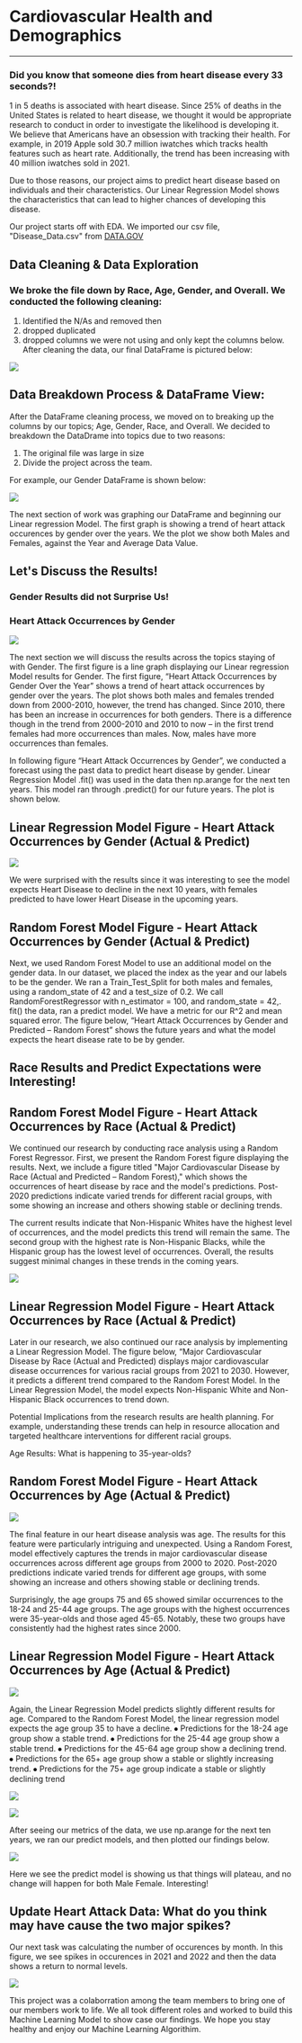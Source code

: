 
# Cardiovascular Health and Demographics
-----------------------------------------------------------------------------------------------------

### Did you know that someone dies from heart disease every 33 seconds?! 

1 in 5 deaths is associated with heart disease. Since 25% of deaths in the United States is related to heart disease,
we thought it would be appropriate research to conduct in order to investigate the likelihood is 
developing it. We believe that Americans have an obsession with tracking their health. For example, in 
2019 Apple sold 30.7 million iwatches which tracks health features such as heart rate. Additionally, 
the trend has been increasing with 40 million iwatches sold in 2021.

Due to those reasons, our project aims to predict heart disease based on individuals and their characteristics. 
Our Linear Regression Model shows the characteristics that can lead to higher chances of developing this disease.

Our project starts off with EDA. We imported our csv file, "Disease_Data.csv" from 
[DATA.GOV ](https://catalog.data.gov/dataset/rates-and-trends-in-hypertension-related-cardiovascular-disease-mortality-among-us-ad-2000-2fdf2)  

## Data Cleaning & Data Exploration

### We broke the file down by Race, Age, Gender, and Overall. We conducted the following cleaning: 
1) Identified the N/As and removed then
2) dropped duplicated
3) dropped columns we were not using and only kept the columns below.
After cleaning the data, our final DataFrame is pictured below:

![](Images/dataframe.PNG)


## Data Breakdown Process & DataFrame View:

After the DataFrame cleaning process, we moved on to breaking up the columns by our topics; Age, Gender, 
Race, and Overall. We decided to breakdown the DataDrame into topics due to two reasons: 
1) The original file was large in size 
2) Divide the project across the team.

For example, our Gender DataFrame is shown below:

![](Images/genderDF.PNG)

The next section of work was graphing our DataFrame and beginning our Linear regression Model. The first 
graph is showing a trend of heart attack occurences by gender over the years. We the plot we show both Males
and Females, against the Year and Average Data Value. 

## Let's Discuss the Results! 

### Gender Results did not Surprise Us!

###                        Heart Attack Occurrences by Gender 

![](Images/genderplot.PNG)


The next section we will discuss the results across the topics staying of with Gender. The first figure is 
a line graph displaying our Linear regression Model results for Gender. The first figure, “Heart Attack 
Occurrences by Gender Over the Year” shows a trend of heart attack occurrences by gender over the years. The 
plot shows both males and females trended down from 2000-2010, however, the trend has changed. Since 2010, 
there has been an increase in occurrences for both genders. There is a difference though in the trend from 
2000-2010 and 2010 to now – in the first trend females had more occurrences than males.  Now, males have 
more occurrences than females.

In following figure “Heart Attack Occurrences by Gender”, we conducted a forecast using the past data to 
predict heart disease by gender. Linear Regression Model .fit() was used in the data then np.arange for the 
next ten years. This model ran through .predict() for our future years. The plot is shown below.

## Linear Regression Model Figure - Heart Attack Occurrences by Gender (Actual & Predict)

![](Images/predicted.PNG)

We were surprised with the results since it was interesting to see the model expects Heart Disease to decline 
in the next 10 years, with females predicted to have lower Heart Disease in the upcoming years. 

## Random Forest Model Figure - Heart Attack Occurrences by Gender (Actual & Predict)

Next, we used Random Forest Model to use an additional model on the gender data. In our dataset, we placed the index as the year and our labels to be the gender.
We ran a Train_Test_Split for both males and females, using a random_state of 42 and a test_size of 0.2. We call 
RandomForestRegressor with n_estimator = 100, and random_state = 42,. fit() the data, ran a predict model. We have 
a metric for our R^2 and mean squared error. The figure below, “Heart Attack Occurrences by Gender and Predicted – Random Forest” 
shows the future years and what the model expects the heart disease rate to be by gender.

## Race Results and Predict Expectations were Interesting!

## Random Forest Model Figure - Heart Attack Occurrences by Race (Actual & Predict)

We continued our research by conducting race analysis using a Random Forest Regressor. First, we present the Random 
Forest figure displaying the results. Next, we include a figure titled "Major Cardiovascular Disease by Race 
(Actual and Predicted – Random Forest)," which shows the occurrences of heart disease by race and the model's 
predictions. Post-2020 predictions indicate varied trends for different racial groups, with some showing an increase 
and others showing stable or declining trends.

The current results indicate that Non-Hispanic Whites have the highest level of occurrences, and the model predicts 
this trend will remain the same. The second group with the highest rate is Non-Hispanic Blacks, while the Hispanic group 
has the lowest level of occurrences. Overall, the results suggest minimal changes in these trends in the coming years.

![](Images/raceactualpredicted1.PNG)

## Linear Regression Model Figure - Heart Attack Occurrences by Race (Actual & Predict)

Later in our research, we also continued our race analysis by implementing a Linear Regression Model. The figure below, 
“Major Cardiovascular Disease by Race (Actual and Predicted) displays major cardiovascular disease occurrences for various 
racial groups from 2021 to 2030. However, it predicts a different trend compared to the Random Forest Model. In the Linear 
Regression Model, the model expects Non-Hispanic White and Non-Hispanic Black occurrences to trend down.  

Potential Implications from the research results are health planning. For example, understanding these trends can help 
in resource allocation and targeted healthcare interventions for different racial groups.

Age Results: What is happening to 35-year-olds?

## Random Forest Model Figure - Heart Attack Occurrences by Age (Actual & Predict)

![](Images/majorcardioactualpredict2.PNG)

The final feature in our heart disease analysis was age. The results for this feature were particularly intriguing and 
unexpected. Using a Random Forest, model effectively captures the trends in major cardiovascular disease occurrences across 
different age groups from 2000 to 2020. Post-2020 predictions indicate varied trends for different age groups, with some showing 
an increase and others showing stable or declining trends.

Surprisingly, the age groups 75 and 65 showed similar occurrences to the 18-24 and 25-44 age groups. The age groups with the 
highest occurrences were 35-year-olds and those aged 45-65. Notably, these two groups have consistently had the highest rates 
since 2000. 

## Linear Regression Model Figure - Heart Attack Occurrences by Age (Actual & Predict)

![](Images/randomforest3.PNG)

Again, the Linear Regression Model predicts slightly different results for age. Compared to the Random Forest Model, the linear regression model expects the age group 35 to have a decline. 
⦁	Predictions for the 18-24 age group show a stable trend.
⦁	Predictions for the 25-44 age group show a stable trend.
⦁	Predictions for the 45-64 age group show a declining trend.
⦁	Predictions for the 65+ age group show a stable or slightly increasing trend.
⦁	Predictions for the 75+ age group indicate a stable or slightly declining trend

![](Images/randomforest4.PNG)

![](Images/r2.PNG)

After seeing our metrics of the data, we use np.arange for the next ten years, we ran our predict models, and 
then plotted our findings below. 

![](Images/randompredict.PNG)

Here we see the predict model is showing us that things will plateau, and no change will happen for both Male 
Female. Interesting! 

## Update Heart Attack Data: What do you think may have cause the two major spikes?

Our next task was calculating the number of occurences by month. In this figure, we see spikes in occurences in 2021 and 2022 
and then the data shows a return to normal levels.



![](Images/Monthly20202024.png)

This project was a colaborration among the team members to bring one of our members work to life. We all took different roles
and worked to build this Machine Learning Model to show case our findings. We hope you stay healthy and enjoy our
Machine Learning Algorithim. 
